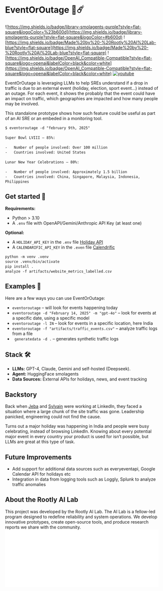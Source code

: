 
# EventOrOutage 🥳☄️
![https://img.shields.io/badge/library-smolagents-purple?style=flat-square&logoColor=%23b600d](https://img.shields.io/badge/library-smolagents-purple?style=flat-square&logoColor=#b600d)
![https://img.shields.io/badge/Made%20by%20-%20Rootly%20AI%20Lab-blue?style=flat-square](https://img.shields.io/badge/Made%20by%20-%20Rootly%20AI%20Lab-blue?style=flat-square)
![https://img.shields.io/badge/OpenAI_Compatible-Compatible?style=flat-square&logo=openai&labelColor=black&color=white](https://img.shields.io/badge/OpenAI_Compatible-Compatible?style=flat-square&logo=openai&labelColor=black&color=white)
<a href="https://www.youtube.com/@rootlyhq/">
    <img src="https://img.shields.io/badge/youtube-d95652.svg?style=flat-square&logo=youtube" alt="youtube" style="height: 20px;">
  </a>

EventOrOutage is leveraging LLMs to help SREs understand if a drop in traffic is due to an external event (holiday, election, sport event...) instead of an outage. For each event, it shows the probably that the event could have an impact on traffic, which geographies are impacted and how many people may be involved.

This standalone prototype shows how such feature could be  useful as part of an AI SRE or an embeded in a monitoring tool.

```
$ eventoroutage -d "february 9th, 2025"

Super Bowl LVIII – 85%:

-   Number of people involved: Over 100 million
-   Countries involved: United States

Lunar New Year Celebrations – 80%:

-   Number of people involved: Approximately 1.5 billion
-   Countries involved: China, Singapore, Malaysia, Indonesia, Philippines
```

## Get started 🚀
**Requirements:**
* Python > 3.10
* A `.env` file with OpenAPI/Gemini/Anthropic API Key (at least one)

**Optional:**
* A `HOLIDAY_API_KEY` in the `.env` file [Holiday API](https://holidayapi.com/)
* A `CALENDARIFIC_API_KEY` in the `.even` file [Calendrific](https://calendarific.com/)

```
python -m venv .venv
source .venv/bin/activate
pip install .
analyze -f artifacts/website_metrics_labelled.csv
```

## Examples 📖
Here are a few ways you can use EventOrOutage:
* `eventoroutage` – will look for events happening today
* `eventoroutage -d "February 14, 2025" -m "gpt-4o"` – look for events at a specific date, using a specific model
* `eventoroutage -l IN` – look for events in a specific location, here India
* `eventoroutage -f "artifacts/traffic_events.csv"` – analyze traffic logs from a file
* ` generatedata -d .` – generates synthetic traffic logs

## Stack 🛠️
-   **LLMs:** GPT-4, Claude, Gemini and self-hosted (Deepseek). 
-   **Agent:** HuggingFace smolagents
-   **Data Sources:** External APIs for holidays, news, and event tracking
 
## Backstory 
Back when [Jeba](https://www.linkedin.com/in/graydot/) and [Sylvain](https://www.linkedin.com/in/sylvainkalache/) were working at LinkedIn, they faced a situation where a large chunk of the site traffic was gone. Leadership panicked, engineering could not find the cause. 

Turns out a major holiday was happening in India and people were busy celebrating, instead of browsing LinkedIn. Knowing about every potential major event in every country your product is used for isn’t possible, but LLMs are great at this type of task.

## Future Improvements 
- Add support for additional data sources such as everyeventapi, Google Calendar API for holidays etc
- Integration in data from logging tools such as Loggly, Splunk to analyze traffic anomalies

## About the Rootly AI Lab
This project was developed by the Rootly AI Lab. The AI Lab is a fellow-led program designed to redefine reliability and system operations. We develop innovative prototypes, create open-source tools, and produce research reports we share with the community. 
![Rootly AI logo](Rootly_AI_Logo_White.png)


